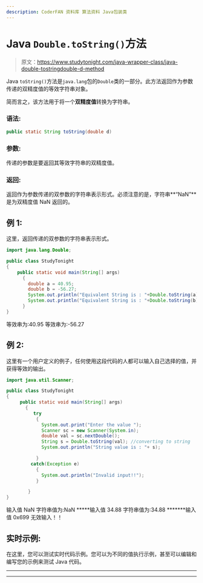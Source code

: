 ```yaml
---
description: CoderFAN 资料库 算法资料 Java包装类
---
```


# Java `Double.toString()`方法

> 原文：<https://www.studytonight.com/java-wrapper-class/java-double-tostringdouble-d-method>

Java `toString()`方法是`java.lang`包的`Double`类的一部分。此方法返回作为参数传递的双精度值的等效字符串对象。

简而言之，该方法用于将一个**双精度值**转换为字符串。

### 语法:

```java
public static String toString(double d)
```

### 参数:

传递的参数是要返回其等效字符串的双精度值。

### 返回:

返回作为参数传递的双参数的字符串表示形式。必须注意的是，字符串**“NaN”**是为双精度值 NaN 返回的。

## 例 1:

这里，返回传递的双参数的字符串表示形式。

```java
import java.lang.Double;

public class StudyTonight
{  
    public static void main(String[] args)
      {  
        double a = 40.95;
        double b = -56.27;
        System.out.println("Equivalent String is : "+Double.toString(a));   
        System.out.println("Equivalent String is : "+Double.toString(b));   
      }  
}
```

等效串为:40.95
等效串为:-56.27

## 例 2:

这里有一个用户定义的例子，任何使用这段代码的人都可以输入自己选择的值，并获得等效的输出。

```java
import java.util.Scanner;  

public class StudyTonight
{  
     public static void main(String[] args) 
       {  
          try
           {
             System.out.print("Enter the value ");  
             Scanner sc = new Scanner(System.in);  
             double val = sc.nextDouble();  
             String s = Double.toString(val); //converting to string
             System.out.println("String value is : "+ s);  

           }
         catch(Exception e)
           {
             System.out.println("Invalid input!!");
           }

        }  
} 
```

输入值 NaN
字符串值为:NaN
*****输入值 34.88
字符串值为:34.88
*******输入值 0x699
无效输入！！

## 实时示例:

在这里，您可以测试实时代码示例。您可以为不同的值执行示例，甚至可以编辑和编写您的示例来测试 Java 代码。

* * *

* * *
